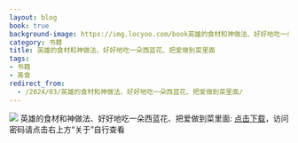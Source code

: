 ```yaml
---
layout: blog
book: true
background-image: https://img.locyoo.com/book英雄的食材和神做法、好好地吃一朵西蓝花、把爱做到菜里面.jpg
category: 书籍
title: 英雄的食材和神做法、好好地吃一朵西蓝花、把爱做到菜里面
tags:
- 书籍
- 美食
redirect_from:
  - /2024/03/英雄的食材和神做法、好好地吃一朵西蓝花、把爱做到菜里面/
---
```

![](https://img.locyoo.com/book英雄的食材和神做法、好好地吃一朵西蓝花、把爱做到菜里面.jpg)
英雄的食材和神做法、好好地吃一朵西蓝花、把爱做到菜里面: <a name = "ref1" href="https://url18.ctfile.com/f/50983618-1269964847-4e3086?p=3619">点击下载</a>，访问密码请点击右上方“关于”自行查看